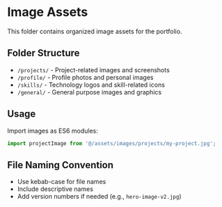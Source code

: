 # Image Assets

This folder contains organized image assets for the portfolio.

## Folder Structure

- `/projects/` - Project-related images and screenshots
- `/profile/` - Profile photos and personal images  
- `/skills/` - Technology logos and skill-related icons
- `/general/` - General purpose images and graphics

## Usage

Import images as ES6 modules:
```typescript
import projectImage from '@/assets/images/projects/my-project.jpg';
```

## File Naming Convention

- Use kebab-case for file names
- Include descriptive names
- Add version numbers if needed (e.g., `hero-image-v2.jpg`)